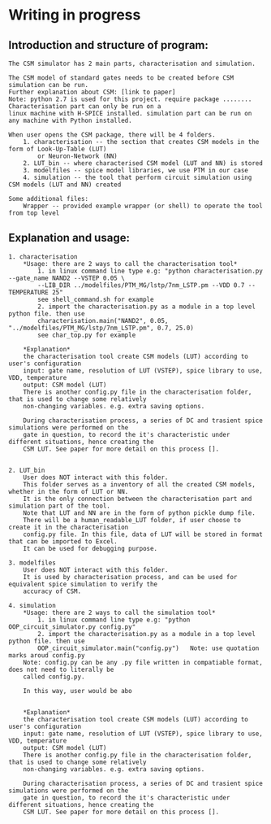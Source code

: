 # Writing in progress

## Introduction and structure of program:
    The CSM simulator has 2 main parts, characterisation and simulation.

    The CSM model of standard gates needs to be created before CSM simulation can be run.
    Further explanation about CSM: [link to paper]
    Note: python 2.7 is used for this project. require package ........ Characterisation part can only be run on a
    linux machine with H-SPICE installed. simulation part can be run on any machine with Python installed.

    When user opens the CSM package, there will be 4 folders.
        1. characterisation -- the section that creates CSM models in the form of Look-Up-Table (LUT)
            or Neuron-Network (NN)
        2. LUT_bin -- where characterised CSM model (LUT and NN) is stored
        3. modelfiles -- spice model libraries, we use PTM in our case
        4. simulation -- the tool that perform circuit simulation using CSM models (LUT and NN) created

    Some additional files:
        Wrapper -- provided example wrapper (or shell) to operate the tool from top level

## Explanation and usage:
    1. characterisation
        *Usage: there are 2 ways to call the characterisation tool*
            1. in linux command line type e.g: "python characterisation.py --gate_name NAND2 --VSTEP 0.05 \
            --LIB_DIR ../modelfiles/PTM_MG/lstp/7nm_LSTP.pm --VDD 0.7 --TEMPERATURE 25"
            see shell_command.sh for example
            2. import the characterisation.py as a module in a top level python file. then use
            characterisation.main("NAND2", 0.05, "../modelfiles/PTM_MG/lstp/7nm_LSTP.pm", 0.7, 25.0)
            see char_top.py for example
        
        *Explanation*
        the characterisation tool create CSM models (LUT) according to user's configuration
        input: gate name, resolution of LUT (VSTEP), spice library to use, VDD, temperature
        output: CSM model (LUT)
        There is another config.py file in the characterisation folder, that is used to change some relatively
        non-changing variables. e.g. extra saving options.
        
        During characterisation process, a series of DC and trasient spice simulations were performed on the
        gate in question, to record the it's characteristic under different situations, hence creating the
        CSM LUT. See paper for more detail on this process [].


    2. LUT_bin
        User does NOT interact with this folder.
        This folder serves as a inventory of all the created CSM models, whether in the form of LUT or NN.
        It is the only connection between the characterisation part and simulation part of the tool.
        Note that LUT and NN are in the form of python pickle dump file.
        There will be a human_readable_LUT folder, if user choose to create it in the characterisation 
        config.py file. In this file, data of LUT will be stored in format that can be imported to Excel.
        It can be used for debugging purpose.

    3. modelfiles
        User does NOT interact with this folder.
        It is used by characterisation process, and can be used for equivalent spice simulation to verify the
        accuracy of CSM.

    4. simulation
        *Usage: there are 2 ways to call the simulation tool*
            1. in linux command line type e.g: "python OOP_circuit_simulator.py config.py"
            2. import the characterisation.py as a module in a top level python file. then use
            OOP_circuit_simulator.main("config.py")   Note: use quotation marks aroud config.py
        Note: config.py can be any .py file written in compatiable format, does not need to literally be 
        called config.py. 
        
        In this way, user would be abo
        
        
        *Explanation*
        the characterisation tool create CSM models (LUT) according to user's configuration
        input: gate name, resolution of LUT (VSTEP), spice library to use, VDD, temperature
        output: CSM model (LUT)
        There is another config.py file in the characterisation folder, that is used to change some relatively
        non-changing variables. e.g. extra saving options.
        
        During characterisation process, a series of DC and trasient spice simulations were performed on the
        gate in question, to record the it's characteristic under different situations, hence creating the
        CSM LUT. See paper for more detail on this process [].    
    
    
